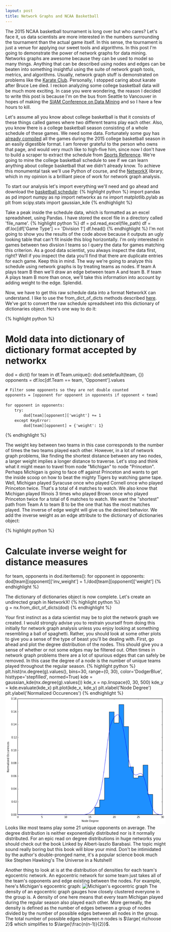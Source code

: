 ```yaml
---
layout: post
title: Network Graphs and NCAA Basketball
---
```


The 2015 NCAA basketball tournament is long over but who cares? Let's face it, us data scientists are more interested in the numbers surrounding the tournament than the actual game itself. In this sense, the tournament is just a venue for applying our sweet tools and algorithms. In this post I'm going to demonstrate the power of network graphs for data mining. Networks graphs are awesome because they can be used to model so many things. Anything that can be described using nodes and edges can be beaten into something insightful using the suite of network graph tools, metrics, and algorithms. Usually, network graph stuff is demonstrated on problems like the [Karate Club](https://networkdata.ics.uci.edu/data.php?id=105). Personally, I stopped caring about karate after Bruce Lee died. I reckon analyzing some college basketball data will be much more exciting. In case you were wondering, the reason I decided to write this post is because I'm on the bus from Seattle to Vancouver in hopes of making the [SIAM Conference on Data Mining](http://www.siam.org/meetings/sdm15/) and so I have a few hours to kill.  

Let's assume all you know about college basketball is that it consists of these things called games where two different teams play each other. Also, you know there is a college basketball season consisting of a whole schedule of these games. We need some data. Fortunately some guy has [already compiled](https://www.spreadsheet-sports.com/2015-ncaa-basketball-game-data) all the games during the 2015 college basketball season in an easily digestible format. I am forever grateful to the person who owns that page, and would very much like to high-five him, since now I don't have to build a scraper to extract the schedule from [Sports Reference](http://www.sports-reference.com/cbb/). We're going to mine the college basketball schedule to see if we can learn anything about college basketball that we didn't already know. To achieve this monumental task we'll use Python of course, and the [NetworkX](https://networkx.github.io) library, which in my opinion is a brilliant piece of work for network graph analysis. 

To start our analysis let's import everything we'll need and go ahead and download the [basketball schedule](https://www.spreadsheet-sports.com/2015-ncaa-basketball-game-data):
{% highlight python %}
import pandas as pd
import numpy as np
import networkx as nx
import matplotlib.pylab as plt
from scipy.stats import gaussian_kde
{% endhighlight %}

Take a peak inside the schedule data, which is formatted as an excel spreadsheet, using Pandas. I have stored the excel file in a directory called 'file_name'. 
{% highlight python %}
df = pd.read_excel(file_path)
df = df.loc[df['Game Type'] == 'Division 1']
df.head()
{% endhighlight %}
I'm not going to show you the results of the code above because it outputs an ugly looking table that can't fit inside this blog horizontally. I'm only interested in games between two divsion I teams so I query the data for games matching this criterion. As a good data scientist, you always inspect the data first, right? Well if you inspect the data you'll find that there are duplicate entries for each game. Keep this in mind. The way we're going to analyze this schedule using network graphs is by treating teams as nodes. If team A plays team B then we'll draw an edge between team A and team B. If team A plays team B more than once, we'll take this information into account by adding weight to the edge. Splendid.

Now, we have to get this raw schedule data into a format NetworkX can understand. I like to use the from_dict_of_dicts methods described [here](http://networkx.lanl.gov/archive/networkx-1.5/reference/generated/networkx.convert.from_dict_of_dicts.html#networkx.convert.from_dict_of_dicts). We've got to convert the raw schedule spreadsheet into this dictionary of dictionaries object. Here's one way to do it:

{% highlight python %}
# Mold data into dictionary of dictionary format accepted by networkx
dod = dict()
for team in df.Team.unique():
    dod.setdefault(team, {})
    opponents = df.loc[df.Team == team, 'Opponent'].values
    
    # Filter some opponents so they are not double counted
    opponents = [opponent for opponent in opponents if opponent < team]
    
    for opponent in opponents:    
        try:
            dod[team][opponent]['weight'] += 1
        except KeyError:
            dod[team][opponent] = {'weight': 1}
{% endhighlight %}

The weight key between two teams in this case corresponds to the number of times the two teams played each other. However, in a lot of network graph problems, like finding the shortest distance between any two nodes, a larger weight implies a longer distance to traverse. Let's stop and think what it might mean to travel from node "Michigan" to node "Princeton". Perhaps Michigan is going to face off against Princeton and wants to get the inside scoop on how to beat the mighty Tigers by watching game tape. Well, Michigan played Syracuse once who played Cornell once who played Princeton twice. That's a total of 4 matches to watch. We also know that Michigan played Illinois 3 times who played Brown once who played Princeton twice for a total of 6 matches to watch. We want the "shortest" path from Team A to team B to be the one that has the most matches played. The inverse of edge weight will give us the desired behavior. We add the inverse weight as an edge attribute to the dictionary of dictionaries object:

{% highlight python %}            
# Calculate inverse weight for distance measures
for team, opponents in dod.iteritems():
    for opponent in opponents:
        dod[team][opponent]['inv_weight'] = 1./dod[team][opponent]['weight']
{% endhighlight %}

The dictionary of dictionaries object is now complete. Let's create an undirected graph in NetworkX!
{% highlight python %}   
g = nx.from_dict_of_dicts(dod)
{% endhighlight %}

Your first instinct as a data scientist may be to plot the network graph we created. I would strongly advise you to restrain yourself from doing this initially for network graph analysis unless you enjoy looking at something resembling a ball of spaghetti. Rather, you should look at some other plots to give you a sense of the type of beast you'll be dealing with. First, go ahead and plot the degree distribution of the nodes. This should give you a sense of whether or not some edges may be filtered out. Often times in network graph problems there are a lot of spurious edges that can safely be removed. In this case the degree of a node is the number of unique teams played throughout the regular season. 
{% highlight python %}   
plt.hist(nx.degree(g).values(), bins=30, range=(0, 30), color='DodgerBlue', histtype='stepfilled', normed=True)
kde = gaussian_kde(nx.degree(g).values())
kde_x = np.linspace(0, 30, 500)
kde_y = kde.evaluate(kde_x)
plt.plot(kde_x, kde_y)
plt.xlabel('Node Degree')
plt.ylabel('Normalized Occurences')
{% endhighlight %} 
![Degree distribution of NCAA basketball teams.](/assets/bball_schedule_degree_distribution.png)
Looks like most teams play some 21 unique opponents on average. The degree distribution is neither exponentially distributed nor is it normally distributed. For an epic read on degree distributions in huge networks you should check out the book Linked by Albert-laszlo Barabasi. The topic might sound really boring but this book will blow your mind. Don't be intimidated by the author's double-pronged name, it's a popular science book much like Stephen Hawking's The Universe in a Nutshell!

Another thing to look at is at the distribution of densities for each team's egocentric network. An egocentric network for some team just takes all of the team's opponents and  edge existing between the nodes. For example, here's Michigan's egocentric graph: 
![Michigan's egocentric graph](michigan_egocentric_graph.png)
The density of an egocentric graph gauges how closely clustered everyone in the group is. A density of one here means that every team Michigan played during the regular season also played each other. More gerneally, the density is defined as the number of edges between a group of nodes divided by the number of possible edges between all nodes in the group. The total number of possible edges between $n$ nodes is $\large{ n\choose 2}$ which simplifies to $\large{\frac{n(n-1)}{2}}$.




<!-- ![Ego-centric graphs of 10 random NCAA basketball teams.](/assets/ego_centric_network_sample.png) -->
